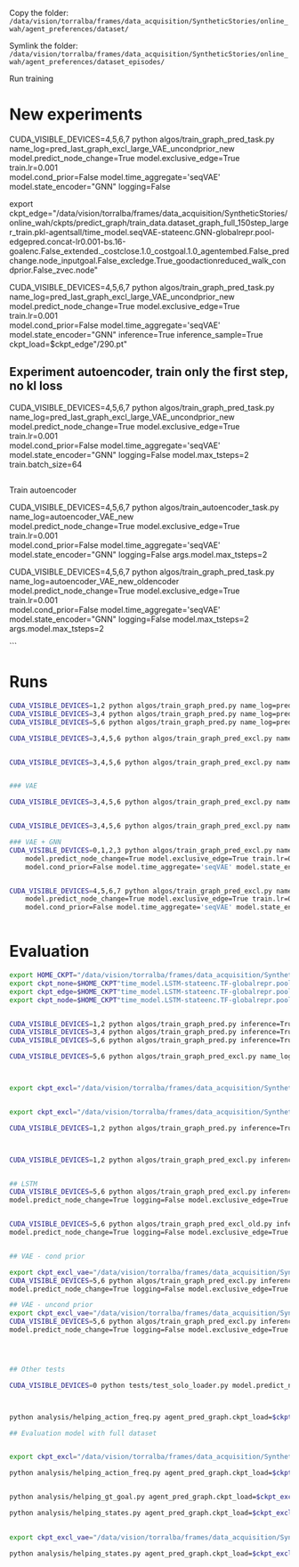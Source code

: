 Copy the folder: `/data/vision/torralba/frames/data_acquisition/SyntheticStories/online_wah/agent_preferences/dataset/`


Symlink the folder: `/data/vision/torralba/frames/data_acquisition/SyntheticStories/online_wah/agent_preferences/dataset_episodes/`


Run training


# New experiments


CUDA_VISIBLE_DEVICES=4,5,6,7 python algos/train_graph_pred_task.py name_log=pred_last_graph_excl_large_VAE_uncondprior_new \
	model.predict_node_change=True model.exclusive_edge=True train.lr=0.001 \
	model.cond_prior=False model.time_aggregate='seqVAE' model.state_encoder="GNN" logging=False

export ckpt_edge="/data/vision/torralba/frames/data_acquisition/SyntheticStories/online_wah/ckpts/predict_graph/train_data.dataset_graph_full_150step_larger_train.pkl-agentsall/time_model.seqVAE-stateenc.GNN-globalrepr.pool-edgepred.concat-lr0.001-bs.16-goalenc.False_extended._costclose.1.0_costgoal.1.0_agentembed.False_predchange.node_inputgoal.False_excledge.True_goodactionreduced_walk_condprior.False_zvec.node"



CUDA_VISIBLE_DEVICES=4,5,6,7 python algos/train_graph_pred_task.py name_log=pred_last_graph_excl_large_VAE_uncondprior_new \
	model.predict_node_change=True model.exclusive_edge=True train.lr=0.001 \
	model.cond_prior=False model.time_aggregate='seqVAE' model.state_encoder="GNN" inference=True inference_sample=True  ckpt_load=$ckpt_edge"/290.pt"
	


## Experiment autoencoder, train only the first step, no kl loss
CUDA_VISIBLE_DEVICES=4,5,6,7 python algos/train_graph_pred_task.py name_log=pred_last_graph_excl_large_VAE_uncondprior_new \
model.predict_node_change=True model.exclusive_edge=True train.lr=0.001 \
model.cond_prior=False model.time_aggregate='seqVAE' model.state_encoder="GNN" logging=False model.max_tsteps=2 train.batch_size=64 


##
Train autoencoder

CUDA_VISIBLE_DEVICES=4,5,6,7 python algos/train_autoencoder_task.py name_log=autoencoder_VAE_new \
	model.predict_node_change=True model.exclusive_edge=True train.lr=0.001 \
	model.cond_prior=False model.time_aggregate='seqVAE' model.state_encoder="GNN" logging=False args.model.max_tsteps=2



CUDA_VISIBLE_DEVICES=4,5,6,7 python algos/train_graph_pred_task.py name_log=autoencoder_VAE_new_oldencoder \
model.predict_node_change=True model.exclusive_edge=True train.lr=0.001 \
model.cond_prior=False model.time_aggregate='seqVAE' model.state_encoder="GNN" logging=False model.max_tsteps=2 args.model.max_tsteps=2



<!-- ```
CUDA_VISIBLE_DEVICES=0,1 python algos/train_graph_pred.py
```

Run inference

```
CUDA_VISIBLE_DEVICES=0,1 python algos/train_graph_pred.py inference=True ckpt_load=
 -->```

# Runs

```bash
CUDA_VISIBLE_DEVICES=1,2 python algos/train_graph_pred.py name_log=pred_last_graph model.predict_edge_change=True
CUDA_VISIBLE_DEVICES=3,4 python algos/train_graph_pred.py name_log=pred_last_graph model.predict_node_change=True
CUDA_VISIBLE_DEVICES=5,6 python algos/train_graph_pred.py name_log=pred_last_graph

CUDA_VISIBLE_DEVICES=3,4,5,6 python algos/train_graph_pred_excl.py name_log=pred_last_graph_excl_large model.predict_node_change=True model.exclusive_edge=True train.lr=0.001


CUDA_VISIBLE_DEVICES=3,4,5,6 python algos/train_graph_pred_excl.py name_log=pred_last_graph_excl_large_VAE model.predict_node_change=True model.exclusive_edge=True train.lr=0.001


### VAE

CUDA_VISIBLE_DEVICES=3,4,5,6 python algos/train_graph_pred_excl.py name_log=pred_last_graph_excl_large_VAE model.predict_node_change=True model.exclusive_edge=True train.lr=0.001


CUDA_VISIBLE_DEVICES=3,4,5,6 python algos/train_graph_pred_excl.py name_log=pred_last_graph_excl_large_VAE_uncondprior model.predict_node_change=True model.exclusive_edge=True train.lr=0.001 model.cond_prior=False model.time_aggregate='seqVAE'

### VAE + GNN
CUDA_VISIBLE_DEVICES=0,1,2,3 python algos/train_graph_pred_excl.py name_log=pred_last_graph_excl_large_VAE_uncondprior_new \
	model.predict_node_change=True model.exclusive_edge=True train.lr=0.001 \
	model.cond_prior=False model.time_aggregate='seqVAE' model.state_encoder="TF"


CUDA_VISIBLE_DEVICES=4,5,6,7 python algos/train_graph_pred_excl.py name_log=pred_last_graph_excl_large_VAE_uncondprior_new \
	model.predict_node_change=True model.exclusive_edge=True train.lr=0.001 \
	model.cond_prior=False model.time_aggregate='seqVAE' model.state_encoder="GNN"
	
```


# Evaluation

```bash
export HOME_CKPT="/data/vision/torralba/frames/data_acquisition/SyntheticStories/online_wah/ckpts/predict_graph/train_data.dataset_graph_pred_30step_train.pkl-agentsall/"
export ckpt_none=$HOME_CKPT"time_model.LSTM-stateenc.TF-globalrepr.pool-edgepred.concat-lr0.0001-bs.8-goalenc.False_extended._costclose.1.0_costgoal.1.0_agentembed.False_predchange.none_inputgoal.False_excledge.False"
export ckpt_edge=$HOME_CKPT"time_model.LSTM-stateenc.TF-globalrepr.pool-edgepred.concat-lr0.0001-bs.8-goalenc.False_extended._costclose.1.0_costgoal.1.0_agentembed.False_predchange.edge_inputgoal.False_excledge.False"
export ckpt_node=$HOME_CKPT"time_model.LSTM-stateenc.TF-globalrepr.pool-edgepred.concat-lr0.0001-bs.8-goalenc.False_extended._costclose.1.0_costgoal.1.0_agentembed.False_predchange.node_inputgoal.False_excledge.False"


CUDA_VISIBLE_DEVICES=1,2 python algos/train_graph_pred.py inference=True inference_sample=True model.predict_edge_change=True ckpt_load=$ckpt_edge"/490.pt"
CUDA_VISIBLE_DEVICES=3,4 python algos/train_graph_pred.py inference=True inference_sample=True model.predict_node_change=True ckpt_load=$ckpt_node"/490.pt"
CUDA_VISIBLE_DEVICES=5,6 python algos/train_graph_pred.py inference=True inference_sample=True ckpt_load=$ckpt_none"/490.pt"

CUDA_VISIBLE_DEVICES=5,6 python algos/train_graph_pred_excl.py name_log=pred_last_graph_excl model.predict_node_change=True logging=False model.exclusive_edge=True train.num_workers=0



export ckpt_excl="/data/vision/torralba/frames/data_acquisition/SyntheticStories/online_wah/ckpts/predict_graph/train_data.dataset_graph_pred_30step_train.pkl-agentsall/time_model.LSTM-stateenc.TF-globalrepr.pool-edgepred.concat-lr0.001-bs.32-goalenc.False_extended._costclose.1.0_costgoal.1.0_agentembed.False_predchange.node_inputgoal.False_excledge.True/"


export ckpt_excl="/data/vision/torralba/frames/data_acquisition/SyntheticStories/online_wah/ckpts/predict_graph/train_data.dataset_graph_pred_30step_train.pkl-agentsall/time_model.LSTM-stateenc.TF-globalrepr.pool-edgepred.concat-lr0.0001-bs.32-goalenc.False_extended._costclose.1.0_costgoal.1.0_agentembed.False_predchange.node_inputgoal.False_excledge.True_goodaction/"

CUDA_VISIBLE_DEVICES=1,2 python algos/train_graph_pred.py inference=True inference_sample=False model.predict_node_change=True ckpt_load=$ckpt_node"/490.pt"



CUDA_VISIBLE_DEVICES=1,2 python algos/train_graph_pred_excl.py inference=True inference_sample=False model.predict_node_change=True  model.exclusive_edge=True ckpt_load=$ckpt_excl"/100.pt"


## LSTM
CUDA_VISIBLE_DEVICES=5,6 python algos/train_graph_pred_excl.py inference=True inference_sample=True \
model.predict_node_change=True logging=False model.exclusive_edge=True train.num_workers=0 ckpt_load=$ckpt_excl"/290.pt"


CUDA_VISIBLE_DEVICES=5,6 python algos/train_graph_pred_excl_old.py inference=True inference_sample=True \
model.predict_node_change=True logging=False model.exclusive_edge=True train.num_workers=0 ckpt_load=$ckpt_excl"/290.pt"


## VAE - cond prior

export ckpt_excl_vae="/data/vision/torralba/frames/data_acquisition/SyntheticStories/online_wah/ckpts/predict_graph/train_data.dataset_graph_full_150step_larger_train.pkl-agentsall/time_model.seqVAE-stateenc.TF-globalrepr.pool-edgepred.concat-lr0.001-bs.16-goalenc.False_extended._costclose.1.0_costgoal.1.0_agentembed.False_predchange.node_inputgoal.False_excledge.True_goodactionreduced_walk_condprior.True"
CUDA_VISIBLE_DEVICES=5,6 python algos/train_graph_pred_excl.py inference=True inference_sample=True \
model.predict_node_change=True logging=False model.exclusive_edge=True ckpt_load=$ckpt_excl_vae"/290.pt" model.time_aggregate='seqVAE'

## VAE - uncond prior
export ckpt_excl_vae="/data/vision/torralba/frames/data_acquisition/SyntheticStories/online_wah/ckpts/predict_graph/train_data.dataset_graph_full_150step_larger_train.pkl-agentsall/time_model.seqVAE-stateenc.TF-globalrepr.pool-edgepred.concat-lr0.001-bs.16-goalenc.False_extended._costclose.1.0_costgoal.1.0_agentembed.False_predchange.node_inputgoal.False_excledge.True_goodactionreduced_walk_condprior.False_zvec.node"
CUDA_VISIBLE_DEVICES=5,6 python algos/train_graph_pred_excl.py inference=True inference_sample=True \
model.predict_node_change=True logging=False model.exclusive_edge=True ckpt_load=$ckpt_excl_vae"/290.pt" model.time_aggregate='seqVAE'




## Other tests

CUDA_VISIBLE_DEVICES=0 python tests/test_solo_loader.py model.predict_node_change=True  model.exclusive_edge=True ckpt_load=$ckpt_excl"/490.pt"



python analysis/helping_action_freq.py agent_pred_graph.ckpt_load=$ckpt_excl"/490.pt"   agent_pred_graph.model.predict_node_change=True  agent_pred_graph.model.exclusive_edge=True

## Evaluation model with full dataset


export ckpt_excl="/data/vision/torralba/frames/data_acquisition/SyntheticStories/online_wah/ckpts/predict_graph/train_data.dataset_graph_full_150step_larger_train.pkl-agentsall/time_model.LSTM-stateenc.TF-globalrepr.pool-edgepred.concat-lr0.001-bs.16-goalenc.False_extended._costclose.1.0_costgoal.1.0_agentembed.False_predchange.node_inputgoal.False_excledge.True_goodactionreduced_walk/"

python analysis/helping_action_freq.py agent_pred_graph.ckpt_load=$ckpt_excl"/490.pt"   agent_pred_graph.model.predict_node_change=True  agent_pred_graph.model.exclusive_edge=True 


python analysis/helping_gt_goal.py agent_pred_graph.ckpt_load=$ckpt_excl"/290.pt"   agent_pred_graph.model.predict_node_change=True  agent_pred_graph.model.exclusive_edge=True 

python analysis/helping_states.py agent_pred_graph.ckpt_load=$ckpt_excl"/290.pt"   agent_pred_graph.model.predict_node_change=True  agent_pred_graph.model.exclusive_edge=True  num_processes=0 num_samples=1
	

export ckpt_excl_vae="/data/vision/torralba/frames/data_acquisition/SyntheticStories/online_wah/ckpts/predict_graph/train_data.dataset_graph_full_150step_larger_train.pkl-agentsall/time_model.seqVAE-stateenc.TF-globalrepr.pool-edgepred.concat-lr0.001-bs.16-goalenc.False_extended._costclose.1.0_costgoal.1.0_agentembed.False_predchange.node_inputgoal.False_excledge.True_goodactionreduced_walk_condprior.False_zvec.node"

python analysis/helping_states.py agent_pred_graph.ckpt_load=$ckpt_excl"/290.pt"   agent_pred_graph.model.predict_node_change=True  agent_pred_graph.model.exclusive_edge=True  num_processes=0 num_samples=1 agent_pred_graph.model.time_aggregate='seqVAE' agent_pred_graph.model.cond_prior=False

```

